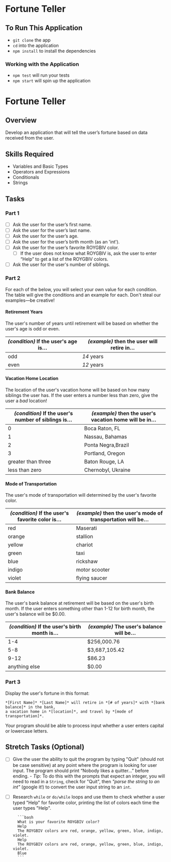 # Fortune Teller

## To Run This Application

- `git clone` the app
- `cd` into the application
- `npm install` to install the dependencies

### Working with the Application

- `npm test` will run your tests
- `npm start` will spin up the application


# Fortune Teller

## Overview

Develop an application that will tell the user’s fortune based on data received from the user.

## Skills Required

- Variables and Basic Types
- Operators and Expressions
- Conditionals
- Strings

## Tasks

### Part 1

- [ ] Ask the user for the user’s first name.
- [ ] Ask the user for the user’s last name.
- [ ] Ask the user for the user’s age.
- [ ] Ask the user for the user’s birth month (as an 'int').
- [ ] Ask the user for the user’s favorite ROYGBIV color.
  - [ ] If the user does not know what ROYGBIV is, ask the user to enter “Help” to get a list of the ROYGBIV colors.
- [ ] Ask the user for the user's number of siblings.

### Part 2

For each of the below, you will select your own value for each condition. The table will give the conditions and an example for each. Don't steal our examples—be creative!

#### Retirement Years

The user's number of years until retirement will be based on whether the user's age is odd or even.

| _(condition)_ If the user's age is… | _(example)_ then the user will retire in… |
| ----------------------------------- | ----------------------------------------- |
| odd                                 | _14_ years                                |
| even                                | _12_ years                                |

#### Vacation Home Location

The location of the user's vacation home will be based on how many siblings the user has. If the user enters a number less than zero, give the user a _bad_ location!

| _(condition)_ If the user's number of siblings is… | _(example)_ then the user's vacation home will be in… |
| -------------------------------------------------- | ----------------------------------------------------- |
| 0                                                  | Boca Raton, FL                                        |
| 1                                                  | Nassau, Bahamas                                       |
| 2                                                  | Ponta Negra,Brazil                                    |
| 3                                                  | Portland, Oregon                                      |
| greater than three                                 | Baton Rouge, LA                                       |
| less than zero                                     | Chernobyl, Ukraine                                    |

#### Mode of Transportation

The user's mode of transportation will determined by the user's favorite color.

| _(condition)_ If the user's favorite color is… | _(example)_ then the user's mode of transportation will be… |
| ---------------------------------------------- | ----------------------------------------------------------- |
| red                                            | Maserati                                                    |
| orange                                         | stallion                                                    |
| yellow                                         | chariot                                                     |
| green                                          | taxi                                                        |
| blue                                           | rickshaw                                                    |
| indigo                                         | motor scooter                                               |
| violet                                         | flying saucer                                               |

#### Bank Balance

The user's bank balance at retirement will be based on the user's birth month. If the user enters something other than 1-12 for birth month, the user's balance will be \$0.00.

| _(condition)_ If the user's birth month is… | _(example)_ The user's balance will be… |
| ------------------------------------------- | --------------------------------------- |
| 1-4                                         | \$256,000.76                            |
| 5-8                                         | \$3,687,105.42                          |
| 9-12                                        | \$86.23                                 |
| anything else                               | \$0.00                                  |

### Part 3

Display the user's fortune in this format:

    *[First Name]* *[Last Name]* will retire in *[# of years]* with *[bank balance]* in the bank,
    a vacation home in *[location]*, and travel by *[mode of transportation]*.

Your program should be able to process input whether a user enters capital or lowercase letters.

## Stretch Tasks (Optional)

- [ ] Give the user the ability to quit the program by typing "Quit" (should not be case sensitive) at any point where the program is looking for user input. The program should print “Nobody likes a quitter...” before ending. - _Tip_: To do this with the prompts that expect an integer, you will need to read in a `String`, check for "Quit", then _"parse the string to an int"_ (google it!) to convert the user input string to an `int`.
- [ ] Research `while` or `do/while` loops and use them to check whether a user typed "Help" for favorite color, printing the list of colors each time the user types "Help".

      	```bash
      	What is your favorite ROYGBIV color?
      	Help
      	The ROYGBIV colors are red, orange, yellow, green, blue, indigo, violet.
      	Help
      	The ROYGBIV colors are red, orange, yellow, green, blue, indigo, violet.
      	Blue
      	```
